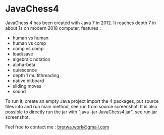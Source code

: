 # JavaChess4

JavaChess 4 has been created with Java 7 in 2012. It reaches depth 7 in about 1s on modern 2018 computer, features :

- human vs human
- human vs comp
- comp vs comp
- load/save
- algebraic notation
- alpha-beta
- quiescence 
- depth 1 multithreading
- native bitboard
- sliding moves
- sound


To run it, create an empty Java project import the 4 packages, put source files into and run main method, see run from source screenshot. It is also possible to directly run the jar with "java -jar JavaChess4.jar", see run jar screenshot.

Feel free to contact me : bretwa.work@gmail.com

